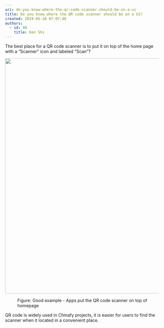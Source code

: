 ```yaml
---
uri: do-you-know-where-the-qr-code-scanner-should-be-on-a-ui
title: Do you know where the QR code scanner should be on a UI?
created: 2019-05-20 07:07:48
authors:
  - id: 90
    title: Ken Shi
---
```





<span class='intro'> The best place for a QR code scanner is to put it on top of the home page with a “Scanner” icon and labeled “Scan”?<br> </span>

<dl class="ssw15-rteElement-ImageArea"><img src="/PublishingImages/qr%20scanner%20on%20UI.png" alt="" style="width&#58;770px;" /> 
</dl><dd class="ssw15-rteElement-FigureGood">
   Figure&#58; Good example - Apps put the QR code scanner on top of  homepage<br></dd><p>QR  code is widely used in Chinafy projects, it is easier for users to find the scanner when it located in a convenient place.​​<br></p>


